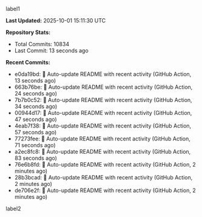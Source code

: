 
label1 
<!-- ACTIVITY_START -->
**Last Updated:** 2025-10-01 15:11:30 UTC

**Repository Stats:**
- Total Commits: 10834
- Last Commit: 13 seconds ago

**Recent Commits:**
- e0da19bd: 🤖 Auto-update README with recent activity (GitHub Action, 13 seconds ago)
- 663b76be: 🤖 Auto-update README with recent activity (GitHub Action, 24 seconds ago)
- 7b7b0c52: 🤖 Auto-update README with recent activity (GitHub Action, 34 seconds ago)
- 00944d17: 🤖 Auto-update README with recent activity (GitHub Action, 47 seconds ago)
- 4eab7f38: 🤖 Auto-update README with recent activity (GitHub Action, 57 seconds ago)
- 77273fee: 🤖 Auto-update README with recent activity (GitHub Action, 71 seconds ago)
- a2ec8fc8: 🤖 Auto-update README with recent activity (GitHub Action, 83 seconds ago)
- 76e6b8fd: 🤖 Auto-update README with recent activity (GitHub Action, 2 minutes ago)
- 28b3bcad: 🤖 Auto-update README with recent activity (GitHub Action, 2 minutes ago)
- de706e2f: 🤖 Auto-update README with recent activity (GitHub Action, 2 minutes ago)
<!-- ACTIVITY_END -->

label2
